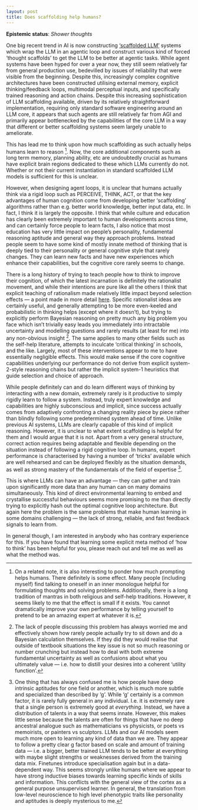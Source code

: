 ```yaml
---
layout: post
title: Does scaffolding help humans?
---
```

**Epistemic status**: *Shower thoughts*

One big recent trend in AI is now constructing [‘scaffolded LLM’](https://www.lesswrong.com/posts/43C3igfmMrE9Qoyfe/scaffolded-llms-as-natural-language-computers) systems which wrap the LLM in an agentic loop and construct various kind of forced ‘thought scaffolds’ to get the LLM to be better at agentic tasks. While agent systems have been hyped for over a year now, they still seem relatively far from general production use, bedevilled by issues of reliability that were visible from the beginning. Despite this, increasingly complex cognitive architectures have been constructed utilising external memory, explicit thinking/feedback loops, multimodal perceptual inputs, and specifically trained reasoning and action chains. Despite this increasing sophistication of LLM scaffolding available, driven by its relatively straightforward implementation, requiring only standard software engineering around an LLM core, it appears that such agents are still relatively far from AGI and primarily appear bottlenecked by the capabilities of the core LLM in a way that different or better scaffolding systems seem largely unable to ameliorate. 

This has lead me to think upon how much scaffolding as such actually helps humans learn to reason [^1]. Now, the core additional components such as long term memory, planning ability, etc are undoubtedly crucial as humans have explicit brain regions dedicated to these which LLMs currently do not. Whether or not their current instantiation in standard scaffolded LLM models is sufficient for this is unclear.

However, when designing agent loops, it is unclear that humans actually think via a rigid loop such as PERCEIVE, THINK, ACT, or that the key advantages of human cognition come from developing better ‘scaffolding’ algorithms rather than e.g. better world knowledge, better input data, etc. In fact, I think it is largely the opposite. I think that while culture and education has clearly been extremely important to human developments across time, and can certainly force people to learn facts, I also notice that most education has very little impact on people’s personality, fundamental reasoning aptitude and general way they approach problems. Instead people seem to have some kind of mostly innate method of thinking that is deeply tied to their personality or general cognitive style that rarely changes. They can learn new facts and have new experiences which enhance their capabilities, but the cognitive core rarely seems to change. 

There is a long history of trying to teach people how to think to improve their cognition, of which the latest incarnation is definitely the rationalist movement, and while their intentions are pure like all the others I think that explicit teaching of rationalism made relatively little impact beyond selection effects — a point made in more detail [here](https://www.applieddivinitystudies.com/2020/09/05/rationality-winning/). Specific rationalist ideas are certainly useful, and generally attempting to be more even-keeled and probabilistic in thinking helps (except where it doesn’t), but trying to explicitly perform Bayesian reasoning on pretty much any big problem you face which isn’t trivially easy leads you immediately into intractable uncertainty and modelling questions and rarely results (at least for me) into any non-obvious insight [^2]. The same applies to many other fields such as the self-help literature, attempts to inculcate ‘critical thinking’ in schools, and the like. Largely, most of these interventions appear to me to have essentially negligible effects. This would make sense if the core cognitive capabilities underlying our performance do not derive from explicit system-2-style reasoning chains but rather the implicit system-1 heuristics that guide selection and choice of approach.

While people definitely can and do learn different ways of thinking by interacting with a new domain, extremely rarely is it productive to simply rigidly learn to follow a system. Instead, truly expert knowledge and capabilities are highly subconscious and implicit, since success actually comes from adaptively confronting a changing reality piece by piece rather than blindly following some predetermined system ahead of time. Unlike previous AI systems, LLMs are clearly capable of this kind of implicit reasoning. However, it is unclear to what extent scaffolding is helpful for them and I would argue that it is not. Apart from a very general structure, correct action requires being adaptable and flexible depending on the situation instead of following a rigid cognitive loop. In humans, expert performance is characterised by having a number of ‘tricks’ available which are well rehearsed and can be deployed flexibly as the situation demands, as well as strong mastery of the fundamentals of the field of expertise [^3]. 

This is where LLMs can have an advantage — they can gather and train upon significantly more data than any human can on many domains simultaneously. This kind of direct environmental learning to embed and crystallise successful behaviours seems more promising to me than directly trying to explicitly hash out the optimal cognitive loop architecture. But again here the problem is the same problems that make human learning in some domains challenging — the lack of strong, reliable, and fast feedback signals to learn from. 

In general though, I am interested in anybody who has contrary experience for this. If you have found that learning some explicit meta method of ‘how to think’ has been helpful for you, please reach out and tell me as well as what the method was. 

[^1]: On a related note, it is also interesting to ponder how much prompting helps humans. There definitely is some effect. Many people (including myself) find talking to oneself in an inner monologue helpful for formulating thoughts and solving problems. Additionally, there is a long tradition of mantras in both religious and self-help traditions. However, it seems likely to me that the effect is small if it exists. You cannot dramatically improve your own performance by telling yourself to pretend to be an amazing expert at whatever it is. 

[^2]: The lack of people discussing this problem has always worried me and effectively shown how rarely people actually try to sit down and do a Bayesian calculation themselves. If they did they would realise that outside of textbook situations the key issue is not so much reasoning or number crunching but instead how to deal with both extreme fundamental uncertainty as well as confusions about what you ultimately value — i.e. how to distill your desires into a coherent ‘utility function’.

[^3]: One thing that has always confused me is how people have deep intrinsic aptitudes for one field or another, which is much more subtle and specialized than described by ‘g’. While ‘g’ certainly is a common factor, it is rarely fully general in any individual. I.e. it is extremely rare that a single person is extremely good at *everything*. Instead, we have a distribution of talents in a way that seems innate. However, this makes little sense because the talents are often for things that have no deep ancestral analogue such as mathematicians vs physicists, or poets vs memoirists, or painters vs sculptors. LLMs and our AI models seem much more open to learning any kind of data than we are. They appear to follow a pretty clear g factor based on scale and amount of training data — i.e. a bigger, better trained LLM tends to be better at everything with maybe slight strengths or weaknesses derived from the training data mix. Finetunes introduce specialisation again but in a data-dependent way. This seems strongly unlike humans where we appear to have strong inductive biases towards learning specific kinds of skills and information. This conflicts with the general view of the cortex as a general purpose unsupervised learner. In general, the translation from low-level neuroscience to high level phenotypic traits like personality and aptitudes is deeply mysterious to me. 
